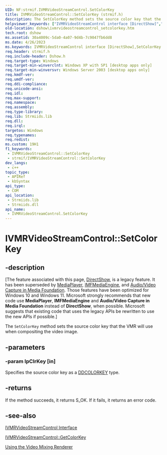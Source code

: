 ```yaml
---
UID: NF:strmif.IVMRVideoStreamControl.SetColorKey
title: IVMRVideoStreamControl::SetColorKey (strmif.h)
description: The SetColorKey method sets the source color key that the VMR will use when compositing the video image.
helpviewer_keywords: ["IVMRVideoStreamControl interface [DirectShow]","SetColorKey method","IVMRVideoStreamControl.SetColorKey","IVMRVideoStreamControl::SetColorKey","IVMRVideoStreamControlSetColorKey","SetColorKey","SetColorKey method [DirectShow]","SetColorKey method [DirectShow]","IVMRVideoStreamControl interface","dshow.ivmrvideostreamcontrol_setcolorkey","strmif/IVMRVideoStreamControl::SetColorKey"]
old-location: dshow\ivmrvideostreamcontrol_setcolorkey.htm
tech.root: dshow
ms.assetid: 30a4009c-5da0-4a07-9d4b-7c9047fb6dd8
ms.date: 4/26/2023
ms.keywords: IVMRVideoStreamControl interface [DirectShow],SetColorKey method, IVMRVideoStreamControl.SetColorKey, IVMRVideoStreamControl::SetColorKey, IVMRVideoStreamControlSetColorKey, SetColorKey, SetColorKey method [DirectShow], SetColorKey method [DirectShow],IVMRVideoStreamControl interface, dshow.ivmrvideostreamcontrol_setcolorkey, strmif/IVMRVideoStreamControl::SetColorKey
req.header: strmif.h
req.include-header: Dshow.h
req.target-type: Windows
req.target-min-winverclnt: Windows XP with SP1 [desktop apps only]
req.target-min-winversvr: Windows Server 2003 [desktop apps only]
req.kmdf-ver: 
req.umdf-ver: 
req.ddi-compliance: 
req.unicode-ansi: 
req.idl: 
req.max-support: 
req.namespace: 
req.assembly: 
req.type-library: 
req.lib: Strmiids.lib
req.dll: 
req.irql: 
targetos: Windows
req.typenames: 
req.redist: 
ms.custom: 19H1
f1_keywords:
 - IVMRVideoStreamControl::SetColorKey
 - strmif/IVMRVideoStreamControl::SetColorKey
dev_langs:
 - c++
topic_type:
 - APIRef
 - kbSyntax
api_type:
 - COM
api_location:
 - Strmiids.lib
 - Strmiids.dll
api_name:
 - IVMRVideoStreamControl.SetColorKey
---
```


# IVMRVideoStreamControl::SetColorKey


## -description

\[The feature associated with this page, [DirectShow](/windows/win32/directshow/directshow), is a legacy feature. It has been superseded by [MediaPlayer](/uwp/api/Windows.Media.Playback.MediaPlayer), [IMFMediaEngine](/windows/win32/api/mfmediaengine/nn-mfmediaengine-imfmediaengine), and [Audio/Video Capture in Media Foundation](windows/win32/medfound/audio-video-capture-in-media-foundation). Those features have been optimized for Windows 10 and Windows 11. Microsoft strongly recommends that new code use **MediaPlayer**, **IMFMediaEngine** and **Audio/Video Capture in Media Foundation** instead of **DirectShow**, when possible. Microsoft suggests that existing code that uses the legacy APIs be rewritten to use the new APIs if possible.\]

The <code>SetColorKey</code> method sets the source color key that the VMR will use when compositing the video image.

## -parameters

### -param lpClrKey [in]

Specifies the source color key as a <a href="/windows/desktop/api/strmif/ns-strmif-ddcolorkey">DDCOLORKEY</a> type.

## -returns

If the method succeeds, it returns S_OK. If it fails, it returns an error code.

## -see-also

<a href="/windows/desktop/api/strmif/nn-strmif-ivmrvideostreamcontrol">IVMRVideoStreamControl Interface</a>



<a href="/windows/desktop/api/strmif/nf-strmif-ivmrvideostreamcontrol-getcolorkey">IVMRVideoStreamControl::GetColorKey</a>



<a href="/windows/desktop/DirectShow/using-the-video-mixing-renderer">Using the Video Mixing Renderer</a>
